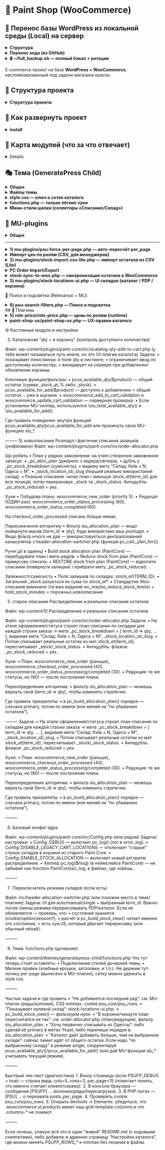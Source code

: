 # 🛒 Paint Shop (WooCommerce)

## 🚀 Перенос базы WordPress из локальной среды (Local) на сервер
<details>
<summary><strong>Структура </strong></summary>
- `wp-content/deploy_db.sh` — скрипт для сервера.  
  Должен лежать в домашней папке пользователя **vmalakhatka** на сервере: 

  ~/deploy_db.sh 

```text
(и быть исполняемым: `chmod +x ~/deploy_db.sh`).

- `wp-content/export_and_push.sh` — скрипт для локального запуска на Mac.  
Он:
1. Экспортирует базу из Local через сокет.
2. Сжимает дамп.
3. Копирует на сервер.
4. Вызывает `deploy_db.sh` для импорта.

Оба скрипта хранятся в репозитории в `wp-content/`, чтобы всегда были под рукой.

---

## 🔧 Подготовка

1. Убедись, что SSH-ключ добавлен для пользователя `vmalakhatka` на сервере.  
 Проверка:
 ```bash
 ssh -p 2022 vmalakhatka@51.83.33.95(и быть исполняемым: `chmod +x ~/deploy_db.sh`).

- `wp-content/export_and_push.sh` — скрипт для локального запуска на Mac.  
Он:
1. Экспортирует базу из Local через сокет.
2. Сжимает дамп.
3. Копирует на сервер.
4. Вызывает `deploy_db.sh` для импорта.

Оба скрипта хранятся в репозитории в `wp-content/`, чтобы всегда были под рукой.

---
``` 

## 🔧 Подготовка

1. Убедись, что SSH-ключ добавлен для пользователя `vmalakhatka` на сервере.  
 Проверка:
 
```bash
 ssh -p 2022 vmalakhatka@51.83.33.95
```

(логин без пароля).
	2.	На сервере в ~/deploy_db.sh должны быть права на запуск:

```bash
chmod +x ~/deploy_db.sh
```

▶️ Экспорт и перенос

На локальном Mac, в папке wp-content проекта, запусти:

```bash
./export_and_push.sh
```

```text
Скрипт выведет прогресс:
	•	Экспорт из локальной БД → /tmp/site-YYYYMMDD-HHMM.sql.gz
	•	Копирование дампа на сервер
	•	Бэкап текущей БД на сервере → ~/backup-db-YYYYMMDD-HHMM.sql.gz
	•	Импорт дампа в БД сервера
	•	Обновление URL с http://paint.local → https://kreul.com.ua
	•	Сброс правил пермалинков и кэша

⸻

📦 Бэкапы
	•	Бэкапы базы создаются автоматически в ~ на сервере:
	backup-db-YYYYMMDD-HHMM.sql.gz

	•	При сбое всегда можно восстановить:
```

```bash
gunzip -c ~/backup-db-YYYYMMDD-HHMM.sql.gz | mysql -u aphp -p kreul
```

```text
✅ Результат

После запуска у тебя:
	•	Полная копия локальной базы на продакшене.
	•	Все виджеты, настройки и контент перенесены.
	•	Домен приведён к https://kreul.com.ua.
	•	Кэш и пермалинки обновлены.
```
</details>

<details>
<summary><strong> Перенос кода (из GitHub)</strong></summary>

```text
Скрипт
	•	deploy_safe.sh — лежит на сервере в ~/deploy_safe.sh.
	•	Исходник хранится в репозитории: wp-content/deploy_safe.sh.
	•	если отредактировал deploy_safe.sh и он уже попал на сервер в wp-content/
	•	то его надо переместить в HOME и открыть права 
```

```bash
cp -f /var/www/virtuals/kreul.com.ua/wp-content/deploy_safe.sh ~/
chmod 755 ~/deploy_safe.sh
```

Алгоритм
	1.	Код репозитория на сервере хранится в:

```bash
~/deploy/paint-shop
```
	2.	Запуск деплоя:
```bash
~/deploy_safe.sh
```

```text
Скрипт:
	•	делает git pull,
	•	показывает новые коммиты,
	•	бэкапит плагины и темы (tar.gz в ~/),
	•	синхронизирует только нужные каталоги:
	•	wp-content/mu-plugins/
	•	wp-content/themes/generatepress-child/
	•	wp-content/plugins/paint-core/
	•	wp-content/plugins/paint-shop-ux/
	•	wp-content/plugins/role-price/
	•	чистит кэш WordPress.

Полезные опции
	•	Dry run (показать, что будет скопировано, без изменений):
```
```bash
DRY_RUN=1 ~/deploy_safe.sh
```
	•	Лог: весь вывод пишется в ~/deploy.log.
```bash
tail -n 200 ~/deploy.log
```

```text
	•	Автоматическая ротация лога (хранится ≤1MB).

⸻

3. Алиасы (для удобства)

Можно добавить в ~/.bashrc или ~/.zshrc на сервере:
```
```bash
alias dcode="~/deploy_safe.sh"
alias ddb="~/deploy_db.sh site.sql.gz"
```
```md
## Операционные скрипты (server side)

Скрипты `deploy_db.sh` и `export_and_push.sh` хранятся в репозитории в `wp-content/`, но исполняются с сервера из домашней папки пользователя.

Во время деплоя `deploy_safe.sh` автоматически:
- копирует их из репозитория в `$HOME`,
- делает исполняемыми (`chmod 755`),
- добавляет алиасы (если их ещё нет):
  - `dcode` → `~/deploy_safe.sh`
  - `ddb`   → `~/deploy_db.sh site.sql.gz`

> ⚠️ Сам `deploy_safe.sh` не перезаписывается автоматически, чтобы не менять скрипт в момент его выполнения. Если нужно обновить его версию с репозитория — сделайте это вручную или держите шаблон `deploy_safe.sample.sh`.
```

```text
⚡ После этих шагов:
	•	База = как на локалке (виджеты, плагины, настройки).
	•	Код = свежий из GitHub.
	•	Домен и кэш чинятся автоматически.

```
</details>

<details>
<summary><strong> 🔒 ~/full_backup.sh — полный бэкап + ротация </strong></summary>

pull_latest_backup.sh

лежит в wp-content 
 запустить с этой директории

 ```bash
./pull_latest_backup.sh
 ```
 	3.	При необходимости переопределить параметры на лету:

```bash
PORT=2022 USER=vmalakhatka HOST=51.83.33.95 DEST_DIR=~/Downloads ~/pull_latest_backup.sh
```

или, если бэкапы лежат не в ~/backups:

```bash
REMOTE_DIR=/var/backups PATTERN="kreul-full-*.tar.gz" ~/pull_latest_backup.sh
```

```text
	•	Делает дамп БД
	•	Архивирует весь каталог WP
	•	Склеивает в один архив full-backup-YYYYmmdd-HHMMSS.tar.gz
	•	Хранит только последние 5 архивов (меняется константой RETAIN)

Сохрани на сервере в ~ и сделай исполняемым:
```
```bash
chmod +x ~/full_backup.sh
```
⏰ Поставить на расписание (раз в неделю)

Открой cron:

```bash
crontab -e
```

Добавь (вс, 04:00):
```bash
0 4 * * 0 ~/full_backup.sh >> ~/backup_cron.log 2>&1
```
⬇️ Скопировать бэкап на локальный Mac

с помощью pull_latest_backup.sh 

или вручную 

Вариант A: забрать самый свежий архив одной командой

```bash
scp -P 2022 \
"vmalakhatka@51.83.33.95:$(ssh -p 2022 vmalakhatka@51.83.33.95 'ls -1t ~/backups/full-backup-*.tar.gz | head -1')" \
~/Downloads/
```

или с докачкой через rsync

```bash
LATEST=$(ssh -p 2022 vmalakhatka@51.83.33.95 \
  'ls -1t ~/backups/full-backup-*.tar.gz | head -1')

rsync -avzP -e "ssh -p 2022" \
  "vmalakhatka@51.83.33.95:$LATEST" \
  ~/Downloads/
```

После этого архив будет в ~/Downloads/.

Вариант B: забрать все бэкапы

```bash
scp -P 2022 "vmalakhatka@51.83.33.95:~/backups/full-backup-*.tar.gz" ~/Backups/
```
(Создай каталог заранее: mkdir -p ~/Backups.)

Вариант C: через rsync (удобно для больших файлов/докачки)

```bash
rsync -avP -e "ssh -p 2022" \
  vmalakhatka@51.83.33.95:backups/full-backup-*.tar.gz \
  ~/Backups/
```
🔹 Проверить список доступных бэкапов
```bash
ls -lh ~/backups/full-backup-*.tar.gz
```
🔹 Распаковать локально (например, чтобы проверить)
```bash
cd ~/Downloads
tar -xvzf full-backup-20250904-094059.tar.gz
```
```text
Там будут:
	•	db-YYYYmmdd-HHMMSS.sql.gz — дамп базы,
	•	files-YYYYmmdd-HHMMSS.tar.gz — все файлы WordPress.
```

</details>


E-commerce проект на базе **WordPress + WooCommerce**, кастомизированный под задачи магазина красок.

## 📂 Структура проекта
<details>
<summary><strong>Структура проекта</strong></summary>

```text

📂 Теперь схема:
	•	wp-config.php (общий загрузчик, в репо)
	•	wp-config.common.php (в репо, всё общее)
	•	wp-config.local.php (в .gitignore, локальные креды и WP_DEBUG)
	•	wp-config.production.php (в .gitignore, продакшен креды и оптимизации)

⸻

wp-content/
├─ mu-plugins/
│  ├─ 00-composer-autoload.php       # общий vendor (autoload для phpoffice/phpspreadsheet)
│  ├─ psu-force-per-page.php
│  ├─ stock-import-csv-lite.php
│  ├─ stock-locations-ui.php
│  └─ stock-sync-to-woo.php
│
├─ plugins/
│  ├─ paint-core/
│  │  ├─ assets/css/catalog-qty.css
│  │  ├─ inc/… (qty, allocator, role-price-importer, sku/gtin, stock-…)
│  │  └─ paint-core.php
│  │
│  ├─ paint-shop-ux/
│  │  └─ paint-shop-ux.php
│  │
│  ├─ role-price/
│  │  └─ role-price.php
│  │
│  ├─ pc-order-import-export/       # 🚀 новый плагин Import/Export
│  │  ├─ pc-order-import-export.php # bootstrap
│  │  ├─ inc/
│  │  │  ├─ Plugin.php              # init, ajax хуки
│  │  │  ├─ Helpers.php             # GTIN, qty, нормализация, labels
│  │  │  ├─ Exporter.php            # експорт CSV/XLSX (Cart/Order)
│  │  │  ├─ ImporterCart.php        # імпорт у кошик
│  │  │  ├─ ImporterDraft.php       # імпорт у чернетку замовлення
│  │  │  └─ Ui.php                  # кнопки, панелі, inline JS
│  │  └─ assets/
│  │     └─ pcoe.js                 # JS (можна inline)
│  │
│  └─ … інші плаґіни …
│
├─ themes/generatepress-child/
│  └─ style.css
│
└─ uploads/
```
</details>



## 🚀 Как развернуть проект
<details>
    <summary><strong> install </strong></summary>
1. Установить WordPress и WooCommerce (через WP-CLI):
   ```bash
   wp core download --locale=ru_RU
   wp core config --dbname=paint --dbuser=root --dbpass=root --dbhost=localhost
   wp core install --url=http://localhost --title="Paint Shop" --admin_user=admin --admin_password=admin --admin_email=admin@example.com
   wp plugin install woocommerce --activate
	2.	Подтянуть кастомные файлы:
   git clone git@github.com:VMalakhatka/paint-shop.git .
   	3.	Активировать тему:
    wp theme activate my-theme
    	4.	Активировать кастомные плагины:

        wp plugin activate my-custom-plugin

</details>

## 🎯 Карта модулей (что за что отвечает)
<details>
### 🧩 MU Plugins
| Файл / Модуль | Назначение | Ключевые настройки / хуки | Где искать в админке |
|---------------|------------|---------------------------|----------------------|
| **mu-plugins/psu-force-per-page.php** | Выдаёт на витринах товаров `per_page = колонки × ряды`. Колонки меряются на клиенте, пишутся в cookie. | Константы: `PSUFP_ROWS`, `PSUFP_FALLBACK_COLS`, `PSUFP_COOKIE_COLS`, `PSUFP_COOKIE_ROWS`, `PSUFP_DEBUG`, `PSUFP_ROWS_MOBILE`, `PSUFP_ROWS_MOBILE_BP` | — (кодовый MU-модуль, без UI) |
| **mu-plugins/stock-import-csv-lite.php** | Лёгкий импорт CSV (остатки по складам). | Чтение CSV, временные таблицы. | Woo → Инструменты импорта |
| **mu-plugins/stock-locations-ui.php** | UI-патчи для отображения остатков по складам (в каталоге и PDP). | Хуки WooCommerce + шаблоны. | В карточках товара |

---

### 🛠 Paint Core (кастомный плагин)
| Файл / Модуль | Назначение | Ключевые настройки / хуки | Где искать в админке |
|---------------|------------|---------------------------|----------------------|
| **paint-core/assets/css/catalog-qty.css** | Стили qty/кнопок «в корзину» в каталоге. | CSS классы: `.loop-qty`, `.loop-buy-row`. | Внешний вид → Редактор файлов темы |
| **paint-core/inc/catalog-qty-add-to-cart.php** | qty + кнопка «в корзину» в один ряд, лимиты и disabled-состояния. | Хуки: `woocommerce_after_shop_loop_item`. | Каталог Woo |
| **paint-core/inc/header-allocation-switcher.php** | Блок «Списание: [режим] [склад]». Сохраняет выбор в сессию + cookie. Режимы: `auto`, `manual`, `single`. | Ajax `pc_set_alloc_pref`; cookie `pc_alloc_pref`. | UI в шапке |
| **paint-core/inc/order-allocator.php** | Расчёт плана списания по складам (`slu_allocation_plan`). | Фильтр `slu_allocation_plan`. | — |
| **paint-core/inc/order-attach-csv.php** | Вспомогательные CSV-инструменты для заказов. | Парсер CSV. | Woo → Заказы |
| **paint-core/inc/role-price-importer.php** | Импорт цен по ролям (страница в админке). | Мета-ключи: `_wpc_price_role_*`. | Woo → Инструменты импорта |
| **paint-core/inc/sku-gtin-admin-columns.php** | Добавляет SKU/GTIN в таблице товаров в админке. | Фильтр `manage_edit-product_columns`. | Woo → Товары |
| **paint-core/inc/sku-gtin-front-emails.php** | Вывод SKU/GTIN на фронте и в email-уведомлениях. | Хуки Woo писем. | Woo → Email-шаблоны |
| **paint-core/inc/stock-import-table.php** | Таблица импорта остатков. | Создание временных таблиц. | Woo → Инструменты импорта |
| **paint-core/inc/stock-locations-display.php** | Виджеты/шаблоны отображения остатков по складам. | Вставка блоков остатков. | PDP / каталог |
| **paint-core/inc/config.php** | Базовые константы и переключатели. | — | — |
| **paint-core/inc/paint-core.php** | Загрузчик инклудов. | `require_once`. | — |
| **paint-core/paint-core.php** | Главный файл плагина Paint Core. | Регистрация плагина. | Woo → Плагины |

---

### 🎨 UX & Доп. плагины
| Файл / Модуль | Назначение | Ключевые настройки / хуки | Где искать в админке |
|---------------|------------|---------------------------|----------------------|
| **paint-shop-ux/paint-shop-ux.php** | Мелкие UX-правки магазина. | — | — |
| **role-price/role-price.php** | Цены по ролям: выбор мета-ключа `_wpc_price_role_*`. | Woo фильтр `woocommerce_product_get_price`. | Woo → Цены по ролям |
| **stock-sync-to-woo/stock-sync-to-woo.php** | Синхронизация остатков в Woo (интеграция с внешними системами). | Крон-хуки / API. | Woo → Инструменты синхронизации |

---

### 🎭 Тема (GeneratePress Child)
| Файл / Модуль | Назначение | Ключевые настройки / хуки | Где искать в админке |
|---------------|------------|---------------------------|----------------------|
| **themes/generatepress-child/style.css** | Сетка каталога (CSS Grid), визуал карточек/кнопок/qty; стили селекторов «Списание/Склад» в шапке. | `grid-template-columns: repeat(auto-fit, minmax(...))` — меняет кол-во колонок. | Внешний вид → Редактор файлов темы |
| **themes/generatepress-child/functions.php** | Подключение стилей, хлебные крошки. ⚠️ Логика `per_page` вынесена в MU. | — | — |
| **themes/generatepress-child/inc/header-allocation-switcher.php** | Дублирующий код селектора склада (UI в теме). | Cookie `pc_alloc_pref`. | Шапка темы |

---

### 🗄 SQL / Импорт
| Файл / Модуль | Назначение | Ключевые настройки / хуки | Где искать в админке |
|---------------|------------|---------------------------|----------------------|
| **(SQL) «Импорт цен по ролям»** | Массовая запись `_wpc_price_role_*` по SKU. | Метаключи: `_wpc_price_role_partner`, `_wpc_price_role_opt`, `_wpc_price_role_opt_osn`, `_wpc_price_role_schule`. | Woo → Инструменты импорта + запуск SQL |
</details>

## 🎭 Тема (GeneratePress Child)

<details>
<summary><strong>Общее</strong></summary>

**Идея.** Тема остаётся максимально «тонкой»: сетка/стили/косметика. Бизнес-логика — в плагинах.

**Важно:**
- Количество **колонок** определяет **только CSS Grid**.
- Число товаров на страницу (`per_page`) настраивает MU-плагин, а не тема.

</details>

<details>
<summary><strong>Файлы темы</strong></summary>

| Путь | Назначение |
|---|---|
| `wp-content/themes/generatepress-child/style.css` | CSS-сетка каталога (Grid), стили qty/кнопок, мини-стили шапки («Списание/Склад»). |
| `wp-content/themes/generatepress-child/functions.php` | Подключение стилей темы, лёгкие правки (напр., разделитель хлебных крошек). |
| `wp-content/themes/generatepress-child/header.php` | Шаблон шапки GeneratePress (обычно без бизнес-логики; UI складов монтируем из плагина). |

</details>

<details>
<summary><strong>style.css — ключ к сетке каталога</strong></summary>

Минимальный набор правил (без дублей):

```css
/* Woo Grid base */
.woocommerce ul.products::before,
.woocommerce ul.products::after { content: none !important; }

.woocommerce ul.products{
  list-style:none; margin:0; padding:0;
  display:grid !important;
  gap:20px;
  grid-auto-flow:row;
  grid-template-columns:repeat(auto-fit, minmax(130px, 1fr));
}

/* Tablet */
@media (max-width:1024px){
  .woocommerce ul.products{
    grid-template-columns:repeat(auto-fit, minmax(160px, 1fr));
  }
}

/* Mobile */
@media (max-width:768px){
  .woocommerce ul.products{
    grid-template-columns:repeat(auto-fit, minmax(100px, 1fr));
  }
}

/* Reset widths that fight the grid */
.woocommerce ul.products li.product{
  float:none !important; width:auto !important; margin:0 !important; clear:none !important;
}
.woocommerce ul.products[class*="columns-"] li.product{
  width:auto !important; clear:none !important; margin-right:0 !important;
}

/* Even if Woo forces columns-1 — keep grid */
.woocommerce ul.products.columns-1{ display:grid !important; }

Ручки: меняй «минимум» в minmax(…px, 1fr) — так управляется число колонок на брейкпоинте.
```

</details>

<details>
<summary><strong>functions.php — только лёгкие хуки</strong></summary>
<?php
// Подключение стилей дочерней темы
add_action('wp_enqueue_scripts', function () {
    wp_enqueue_style('generatepress-child-style', get_stylesheet_uri());
});

// Хлебные крошки: разделитель
add_filter('woocommerce_breadcrumb_defaults', function ($defaults) {
    $defaults['delimiter'] = ' <span class="breadcrumb-delimiter">→</span> ';
    return $defaults;
});

</details>
<details>
<summary><strong>Мини-стили шапки (селекторы «Списание/Склад»)</strong></summary>
/* Рядом с логотипом */
.site-branding{ display:flex; align-items:center; gap:12px; }

/* Контрол списания/склада */
.pc-alloc{ display:flex; align-items:center; gap:8px; font:14px/1.2 system-ui; }
.pc-alloc small{ color:#666; }
.pc-alloc select{ max-height:34px; padding:4px 8px; line-height:1.2; min-width:0; }

/* Телефоны */
@media (max-width:480px){
  .site-branding{ gap:8px; }
  .pc-alloc{ gap:6px; }
  .pc-alloc small{ font-size:12px; }
  .pc-alloc select{ font-size:12px; height:32px; padding:0 22px 0 8px; }
}

/* Очень узкие — в столбик */
@media (max-width:360px){
  .pc-alloc{ flex-direction:column; align-items:stretch; gap:6px; }
  .pc-alloc > *{ width:100%; }
  .pc-alloc small{ display:none; }
}

</details>

## 🧩 MU-plugins

<details>
<summary><strong>Общее</strong></summary>

MU-плагины грузятся всегда (без активации в админке) из `wp-content/mu-plugins/`.  
Здесь лежат «низкоуровневые» вещи, которые должны применяться раньше темы/обычных плагинов.

</details>

---

<details>
<summary><strong>1) mu-plugins/psu-force-per-page.php — авто-пересчёт per_page</strong></summary>

**Идея.** Количество товаров на странице = **колонки × ряды**.  
Колонки меряются на клиенте (по CSS Grid), записываются в cookie → сервер ставит `posts_per_page`.

### Константы (ручки)
| Константа | Что делает | Дефолт |
|---|---|---|
| `PSUFP_COOKIE_COLS` | имя cookie с количеством колонок | `psu_cols` |
| `PSUFP_COOKIE_ROWS` | имя cookie с количеством рядов | `psu_rows` |
| `PSUFP_ROWS_DESKTOP` | ряды для >480px | `3` |
| `PSUFP_ROWS_MOBILE` | ряды для 321–480px | `3` |
| `PSUFP_ROWS_XSMALL` | ряды для ≤320px | `2` |
| `PSUFP_FALLBACK_COLS` | кол-во колонок пока cookie нет | `5` |
| `PSUFP_DEBUG` | отладка (зелёная плашка + console.log) | `false` |

### Cookie
- `psu_cols` — количество колонок, измеренное JS.
- `psu_rows` — количество рядов, вычисленное по брейкпоинтам.

### Где перехватываем `per_page`
- `loop_shop_per_page` (WooCommerce)
- `pre_get_posts` (только main query, архивы товаров)
- `woocommerce_product_query` (только в контексте архивов товаров)

### Важные особенности
- **Явный оверрайд через URL:** добавить `?per_page=N` (1…200).  
  Модуль уважит и вернёт это значение вместо расчёта.

- **Хук для тонкой настройки рядов:** можно переопределить выбор рядов для серверной стороны:
  ```php
  /**
   * @param int $rows   рассчитанные ряды по текущей ширине
   * @param int $width  ширина (если передаётся)
   * @return int
   */
  add_filter('psufp_rows_for_width', function($rows, $width){
      // пример: принудительно 2 ряда на любых мобилках
      if ($width <= 480) return 2;
      return $rows;
  }, 10, 2);

```  
Примечание: сейчас вычисление рядов делается в JS; этот фильтр — задел для PHP-сценариев и расширений.

	•	Кто решает количество колонок? Только CSS в теме:
grid-template-columns: repeat(auto-fit, minmax(..., 1fr));
JS лишь «считывает» результат и кладёт число в cookie.

Диагностика
	1.	Включи define('PSUFP_DEBUG', true); — внизу появится блок вида:
cols=5, rows=3, per_page=15, w=1280.
	2.	Проверь cookie psu_cols, psu_rows.
	3.	Убедись, что в DevTools у .woocommerce ul.products реально стоит наш grid-template-columns.
	4.	Если «не добивает» последний ряд — обычно либо колонок посчиталось меньше, чем ожидалось (CSS), либо рядов выбрано больше (константы).

```
</details>

<details>
<summary><strong>Импорт цен по ролям (CSV, для менеджеров)</strong></summary>

**Что это:** простая админ-страница, куда менеджер загружает CSV → плагин обновляет мета-цены `_wpc_price_role_*` у товаров по SKU.

**Где в админке:** <code>Инструменты → Импорт цен (CSV)</code>.

**Поддерживаемый формат CSV (точно эти заголовки):**

```csv
sku;partner;opt;opt_osn;schule
CR-001;10.50;11.00;9.90;10.00
CR-002;12;12;11.5;11.5
```
```txt
- Разделитель определяется автоматически: `;` / `,` / `TAB`.
- Кодировка: UTF-8 / CP1251 — определяется автоматически.
- Пустые клетки не обновляют цену по роли.
- Десятичный разделитель `.` или `,` — допустим.

**Какие роли поддерживаются «из коробки»:**
- `partner` → `_wpc_price_role_partner`
- `opt` → `_wpc_price_role_opt`
- `opt_osn` → `_wpc_price_role_opt_osn`
- `schule` → `_wpc_price_role_schule`  
(можно расширить: добавить колонку — добавить в `$roleColumns` внутри плагина)

**Как работает обновление:**
1) По `sku` находим товар (`_sku`).  
2) Для каждой непустой роли обновляем мета-ключ `_wpc_price_role_<role>`.  
3) Корзина/витрина увидит новые цены (плагин `role-price` уже их отдаёт).

**Безопасность / откат:**
- Опция «Сделать бэкап» — создаёт таблицу `wp_postmeta_backup_role_price_YYYYMMDDHHMMSS` с текущими `_wpc_price_role_*`.

**Шаги для менеджера:**
1. Сформировать CSV (см. шаблон выше).
2. Зайти в **Инструменты → Импорт цен (CSV)**.
3. Выбрать файл → (опц.) включить **Сделать бэкап** → нажать **Импортировать**.
4. Проверить отчёт (сколько SKU найдено/обновлено, сколько пропущено).

**Замечания:**
- На время разработки API — этого достаточно для 1–2 обновлений в неделю.
- Когда API будет готов, страницу можно скрыть, а логику — перевести на CRON/веб-хуки.
```
</details>

<details>
<summary><strong>2) mu-plugins/stock-import-csv-lite.php — импорт остатков из CSV (Lite)</strong></summary>

**Назначение.** Загружает CSV с остатками по складам в таблицу `wp_stock_import`. Поддерживает **длинный** и **широкий** формат, авто-определяет кодировку и разделитель. Есть кнопка **SMOKE-TEST**.

**Где в админке:** ⚙️ Инструменты → **Импорт остатков (Lite)**  
**Права:** `manage_options` (только админы)  
**Таблица назначения:** `${$wpdb->prefix}stock_import`

---

### Форматы CSV
**1) Длинный** — один склад в строке:
```csv
sku;location_slug;qty
CR-TEST-001;kiev1;10
CR-TEST-001;odesa;3.5
CR-TEST-002;kiev1;0
```
**2) Широкий — склады колонками:
```csv
sku,kiev1,odesa
A-AZ-001,"68583,91",0
AB-111-10X15,0,0
AB-111-20X20,3,1.5
```
Пустые/нулевые ячейки в «широком» формате пропускаются (строки не создаются).

⸻
Куда складывает:
	•	Таблица назначения:

```sql
CREATE TABLE wp_stock_import (
  sku           VARCHAR(191) NOT NULL,
  location_slug VARCHAR(191) NOT NULL,
  qty           DECIMAL(18,3) NOT NULL,
  PRIMARY KEY (sku, location_slug)
);
```  

```
Алгоритм и поведение
	•	Кодировка: авто (UTF-8 / CP1251 / ISO-8859-1 / Windows-1252). Убирается BOM.
	•	Разделитель: авто (; / , / TAB). Десятичные: , и . поддерживаются.
	•	Заголовки нормализуются (алиасы):
киев / київ / kiev / к → kiev1, одесса / одеса / odessa / odesa / о → odesa. Незнакомые — sanitize_title().
	•	Запись идёт пакетами по 1000 значений (bulk insert).
	•	Ключ таблицы: (sku, location_slug). Вставка с ON DUPLICATE KEY UPDATE (upsert).
	•	Опция TRUNCATE — предварительно очищает таблицу.
	•	Кнопка SMOKE-TEST создаёт строку (CR-TEST-SMOKE, kiev1, 7).

Схема хранения остатков в базе

👉 После импорта данные распределяются по мета-ключам товара и связям:
	•	Наличие на складах:
_stock_at_{term_id} = количество (например, _stock_at_3942 = 12)
	•	Общий остаток:
_stock = 44
	•	Primary (основной склад):
_yoast_wpseo_primary_location = term_id
	•	Привязка к складам:
wp_term_relationships (taxonomy = location → wp_term_taxonomy → wp_terms)

Где что хранится (итог):

Что                      Где хранится
Общий остаток            wp_postmeta._stock
Остаток по складу        wp_postmeta._stock_at_{term_id}
Primary-склад            wp_postmeta._yoast_wpseo_primary_location (значение = term_id)
Список локаций у товара  wp_term_relationships (таксономия location → wp_term_taxonomy → wp_terms)
```
SQL-пример (выгрузить остатки по складам для товаров)
```sql
SELECT
  p.ID,
  p.post_title,
  sku.meta_value                                AS sku,
  t.term_id,
  t.name                                        AS location_name,
  t.slug                                        AS location_slug,
  CAST(pm_qty.meta_value AS SIGNED)             AS qty,
  CAST(pm_total.meta_value AS SIGNED)           AS total_stock,
  pm_primary.meta_value                         AS primary_location_term_id,
  CASE WHEN pm_primary.meta_value = t.term_id THEN 1 ELSE 0 END AS is_primary
FROM wp_posts p
JOIN wp_postmeta sku
  ON sku.post_id = p.ID
 AND sku.meta_key = '_sku'
 AND sku.meta_value <> ''
/* строки вида _stock_at_{term_id} */
JOIN wp_postmeta pm_qty
  ON pm_qty.post_id = p.ID
 AND pm_qty.meta_key REGEXP '^_stock_at_[0-9]+$'
/* вынимаем term_id из ключа */
JOIN wp_terms t
  ON t.term_id = CONVERT(SUBSTRING_INDEX(pm_qty.meta_key, '_stock_at_', -1), UNSIGNED)
JOIN wp_term_taxonomy tt
  ON tt.term_id = t.term_id
 AND tt.taxonomy = 'location'
/* общий остаток и primary location */
LEFT JOIN wp_postmeta pm_total
  ON pm_total.post_id = p.ID
 AND pm_total.meta_key = '_stock'
LEFT JOIN wp_postmeta pm_primary
  ON pm_primary.post_id = p.ID
 AND pm_primary.meta_key = '_yoast_wpseo_primary_location'
WHERE p.post_type = 'product'
  AND p.post_status IN ('publish','private')
-- AND sku.meta_value = 'CR-CE0900056730'   -- (опционально) отфильтровать по SKU
ORDER BY sku, location_name;
```

Структура таблицы (DDL)

Если таблицы нет — создай:
```
CREATE TABLE wp_stock_import (
  sku           VARCHAR(191) NOT NULL,
  location_slug VARCHAR(191) NOT NULL,
  qty           DECIMAL(18,3) NOT NULL,
  PRIMARY KEY (sku, location_slug)
) ENGINE=InnoDB DEFAULT CHARSET=utf8mb4;
```
```
Поля отчёта (что вернёт страница после импорта)
	•	ok (bool), format (long|wide), encoding, delimiter
	•	rows_read (сколько строк прочитали из CSV)
	•	rows_pushed (сколько записей подготовлено/вставлено)
	•	errors (пропущенные записи из-за валидации)
	•	time_sec (время), last_error (ошибка БД, если была)

⸻

Частые вопросы / диагностика
	•	«Не распознан формат» — проверь заголовки. Для длинного нужны sku,location_slug,qty.
	•	«SKU не найден…» — этот импорт не лезет в продукты; он только пишет в wp_stock_import. Дальше данные заберёт модуль синка.
	•	«Кириллица/кракозябры» — убедись, что CSV в UTF-8 или CP1251 (авто-конвертация включена).
	•	«Нули/пустые ячейки» — в широком формате они игнорируются (не создают строк).
	•	Где смотреть ошибку SQL? — поле last_error в отчёте и wp-content/debug.log (если включён WP_DEBUG_LOG).

⸻

Интеграция в пайплайн
	1.	Загрузили CSV сюда →
	2.	wp_stock_import заполнилась →
	3.	модуль синхронизации переносит данные из wp_stock_import в меты товара (или в вашу систему остатков).
```
</details>

<details>
<summary><strong>PC Order Import/Export</strong></summary>

```markdown
# PC Order Import/Export

Плагін для WooCommerce: експорт кошика/замовлень у CSV/XLSX + імпорт у кошик/чернетку.

## 📦 Востановлення
1. Скопіювати каталог `pc-order-import-export` у `wp-content/plugins/`.
2. Активувати плагін у WordPress → Плагіни.
3. Для XLSX потрібен пакет [`phpoffice/phpspreadsheet`](https://phpspreadsheet.readthedocs.io).

## 📤 Експорт
- Доступні формати: **CSV** і **XLSX**.
- Параметри:
  - вибір колонок (SKU, GTIN, Name, Qty, Price, Total, Note);
  - режим split: `agg` (зведено) або `per_loc` (по складах з колонкою Note).

## 📥 Імпорт

### У кошик
- Додаються лише товари, що є на складі.
- Перевіряються `min/max` і залишок.
- Якщо немає на складі — рядок пропускається.

### У чернетку замовлення
- Створюється замовлення зі статусом **Чернетка (імпорт)**.
- Додаються всі товари незалежно від залишків.
- Єдина перевірка: кількість > 0.
- Email-повідомлення не відправляються.

## 📑 Формат CSV/XLSX
Мінімум дві колонки:

sku;qty
gtin;qty


# PC Order Import/Export

Плагін для WooCommerce, що додає експорт та імпорт кошика/замовлень у CSV/XLSX.

## Можливості

- **Експорт**
  - Кошик або окреме замовлення
  - Формати: CSV (UTF-8, `;`) або XLSX (через PhpSpreadsheet)
  - Налаштовувані колонки (SKU, GTIN, Назва, К-сть, Ціна, Сума, Примітка)
  - Режими: «Загальна» або «По складах» (split per location)
  - Пам’ятає вибір користувача (localStorage)

- **Імпорт**
  - Імпорт у **кошик** (з урахуванням складів, залишків, мін/макс)
  - Імпорт у **чернетку замовлення** (новий статус `wc-pc-draft`)
    - Додає всі позиції незалежно від наявності на складі
    - Підходить для «шаблонів замовлень» чи попередніх заявок
    - Не надсилає емейли

- **Формат CSV**

```
sku;qty
gtin;qty
```
•	Минимум без заголовков

```csv
CR-CE0900056400;3
CR-CE0900056428;10
```

→ трактуется как sku;qty.

	•	С заголовками (рекомендуется)

```csv
Артикул;Кількість
CR-CE0900056400;3
CR-CE0900056428;10
```

Поддерживаемые названия колонок

Плагин нормализует заголовки (нижний регистр, убирает пробелы, варианты на укр/рус/англ).
Для каждой логической колонки есть несколько допустимых вариантов:

Поле				Примеры заголовков
SKU				sku, артикул, код, product_sku, товар
GTIN			gtin, штрихкод, ean, ean13, barcode, UPC
Кількість (qty)	qty, кількість, кол-во, к-сть, quantity, amount, q
Ціна (price)	price, ціна, стоимость, unit price, cena

Алгоритм
	1.	Если заголовков нет → считаем, что первые две колонки это sku;qty.
	2.	Если заголовки есть → ищем совпадения по таблице выше.
	3.	Остальное (например name, note) можно включать, но оно будет проигнорировано при импорте.

⸻

Пример «гибкого» файла

```csv
ean13,amount,unit price
4820035801234,5,124.00
4820035805678,2,248.00

Код;К-сть;Ціна
CR-CE0900056400;3;124.00
CR-CE0900056428;10;124.00
```

оба корректны 👍

- Розділювач `;` або `,`
- Дробові: крапка або кома
- Тисячні пробіли і не-знак ігноруються

## Інтеграція

- М’яка залежність від WooCommerce
- PhpSpreadsheet тягнеться через загальний `wp-content/vendor`  
(autoload у `mu-plugins/00-composer-autoload.php`)

## Статус

- Версія: 1.0.0
- Автор: PaintCore
- Ліцензія: GPL-2.0+


</details>


<details>
<summary><strong>stock-sync-to-woo.php — синхронизация остатков в WooCommerce</strong></summary>

```txt
Назначение.
Берёт данные из таблицы wp_stock_import (sku, location_slug, qty) и переносит их в WooCommerce:
	•	пишет остатки в мета-ключи _stock_at_{TERM_ID} (и при опции — _stock_at_{slug}),
	•	суммирует и обновляет _stock,
	•	обновляет статус in stock / out of stock,
	•	привязывает товар к термам таксономии location,
	•	может выставить Primary location.

⸻

Как работает
	1.	Берём партии строк из wp_stock_import (batch size — по умолчанию 500).
	2.	Для каждого SKU:
	•	ищем товар по SKU (product или variation),
	•	ищем склад по location_slug в таксономии location,
	•	пишем количество в _stock_at_{TERM_ID},
	•	при включённой опции — дублируем в _stock_at_{slug}.
	3.	Обновляем суммарный остаток _stock.
	4.	По опциям:
	•	upd_status — обновить _stock_status (instock / outofstock),
	•	set_manage — включить manage_stock=yes,
	•	attach_terms — привязать товар к таксономии location,
	•	set_primary — если нет primary, поставить первый из складов,
	•	delete_rows — удалять обработанные строки,
	•	loop_until_empty — повторять цикл до пустой таблицы.

⸻

Опции (админка → Инструменты → «Синхр. остатков → Woo»)
	•	Batch size — сколько строк обрабатывать за проход.
	•	Dry-Run — только показать, без записи.
	•	Фильтр по SKU (префикс) — обрабатывать только товары с заданным префиксом SKU.
	•	Обновлять статус наличия (_stock_status).
	•	Включать manage_stock.
	•	Удалять строки из wp_stock_import после записи.
	•	Крутиться до пустой таблицы (если включено удаление строк).
	•	Привязывать location к товарам.
	•	Ставить Primary location.
	•	Дублировать меты по slug — писать _stock_at_{slug} для совместимости.

⸻

Пример хранения после синка
	•	_stock_at_3942 = 12
	•	_stock_at_3943 = 32
	•	_stock = 44
	•	_yoast_wpseo_primary_location = 3942
	•	Привязка к taxonomy = location (через wp_term_relationships).

⸻

Отчёт

После выполнения отображает:
	•	сколько строк обработано,
	•	сколько товаров обновлено,
	•	какие SKU не найдены,
	•	какие location_slug не распознаны,
	•	какие мета-ключи использовались,
	•	сколько записей добавлено/обновлено в wp_postmeta.

⸻

Диагностика
	•	Dry-Run → можно посмотреть отчёт без записи в мету.
	•	Если SKU не найден — будет в not_found_skus.
	•	Если склад не найден — будет в not_found_locations.
	•	Состояние таблицы: SELECT COUNT(*) FROM wp_stock_import;.
```
</details>

<details>
<summary><strong>3) mu-plugins/stock-locations-ui.php — UI складов (каталог / PDP / корзина)</strong></summary>

```

Назначение. Единый блок остатков по складам и строка «Списание» в корзине/чекауте.
Показывает:
	•	Заказ со склада: приоритетный (выбранный/primary)
	•	Другие склады: список «Имя — qty» (только с qty > 0)
	•	Всего: суммарный остаток
	•	В корзине/чекауте строку «Списание: Київ — 2, Одеса — 1» по плану распределения.

Режимы работы: auto / manual / single (берутся из селектора в шапке: cookie/сессия).
Контекст показа: PDP, луп каталога, корзина/чекаут.

```
Где берутся данные
```

Что                                   Источник

Список локаций товара           таксономия location (wp_term_relationships → wp_terms)
Остаток по локации              wp_postmeta._stock_at_{term_id} (для вариаций — фолбэк к родителю)
Общий остаток                   wp_postmeta._stock (если нет — суммируем _stock_at_%)
Primary-локация                 wp_postmeta._yoast_wpseo_primary_location (значение = term_id)
Уже в корзине                   объём из WC()->cart по продукту/вариации

```
Ключевые функции
```php

pc_build_stock_view( WC_Product $product ): array
// Собирает и сортирует локации под режим (убирает нулевые), возвращает:
// ['mode','preferred','primary','ordered' => [term_id => ['name','qty']], 'sum']

slu_render_stock_panel( WC_Product $product, array $opts = [] ): string
// Рендер блока (каталог + PDP), учитывает режим и опции (см. таблицу ниже)

slu_get_allocation_plan( WC_Product $product, int $need, string $strategy='primary_first' ): array
// Строит план списания [ term_id => qty ] с приоритетом primary → остальные (qty по убыванию)

slu_render_allocation_line( WC_Product $product, int $need ): string
// Возвращает строку "Київ — 2, Одеса — 1" по плану списания

```
Опции рендера панели (slu_render_stock_panel)
```

Опция         Тип       Дефолт        Что делает
wrap_class    string      ''        Доп. класс контейнера
show_primary  bool      true        Оставлено для совместимости (показываем первую строку)
show_others   bool      true        Показ остальных локаций
show_total    bool      true        Показ строки «Всего: N»
show_incart   bool      false       (зарез. на будущее)
show_incart_plan bool   false       (зарез. на будущее)
hide_when_zero   bool   false       Если нечего показывать (после фильтрации нулей) — скрыть блок

Важно: перед рендером нулевые склады зеркально фильтруются (qty <= 0 → не показываем).
В режиме single блок вообще не рисуется, если выбранный склад пуст.

⸻

Встраивание в шаблоны (есть в плагине)
	•	PDP: woocommerce_single_product_summary (приоритет 25)
	•	Каталог: woocommerce_after_shop_loop_item_title (приоритет 11, класс slu-stock-mini, hide_when_zero=true)
	•	Корзина/чекаут (строка «Списание»):
```
```
add_filter('woocommerce_get_item_data', 'slu_cart_allocation_row', 30, 2);
```
```
Хуки/расширение
	•	Переопределение плана списания:
```
```
add_filter('slu_allocation_plan', function($plan, $product, $need, $strategy){
    // верни массив [ term_id => qty ], чтобы полностью заменить логику
    return null; // вернуть массив, чтобы применился он; null — оставить дефолт
}, 10, 4);
```
```
	•	Отключение «старых» строк складов в корзине (если их добавляет другой модуль):
// add_filter('pc_disable_legacy_cart_locations', '__return_true');

Шорткод

Показать план списания в любом месте:

[pc_stock_allocation product_id="43189" qty="3"]

Классы и стили (вшитые; можно вынести в тему)
	•	slu-stock-box — базовый контейнер (PDP)
	•	slu-stock-mini — компактный вид (каталог)
	•	.is-preferred — подсветка приоритетного склада
	•	.slu-nb .slu-stock-total — «Всего: N» фиксируем в одну строку

⸻

Диагностика
	1.	На PDP/каталоге нет блока — проверьте, что остатков > 0 (нули скрываются), и что товар привязан к таксономии location.
	2.	Корзина не показывает «Списание» — убедитесь, что находит план (slu_get_allocation_plan) и хук woocommerce_get_item_data активен.
	3.	Нужен другой порядок приоритета — используйте фильтр slu_allocation_plan (например, «всегда сначала Одесса»).
	4.	В режиме single пустой склад → блок скрывается по дизайну.
```

</details>

🔎 Поиск и подсветка (Relevanssi + MU)
<details>
<summary><strong>6) psu-search-filters.php — Поиск и подсветка </strong></summary>

```text
Что даёт:
	•	Релевантный поиск (через плагин Relevanssi).
	•	Подсветка найденных слов в заголовках карточек на странице поиска.
	•	(Опц.) Базовые фильтры ?location= и ?in_stock=1 для витрин Woo.

```
1) MU-плагин: wp-content/mu-plugins/psu-search-filters.php
2) Тема (child): wp-content/themes/generatepress-child/functions.php

```php

// Сниппет Relevanssi под заголовком карточки в выдаче поиска
add_action('woocommerce_after_shop_loop_item_title', function(){
    if (!is_search()) return;
    if (!function_exists('relevanssi_the_excerpt')) return;
    echo '<div class="relevanssi-snippet" style="margin:.35rem 0 .5rem; font-size:.9em; color:#555;">';
    relevanssi_the_excerpt();
    echo '</div>';
}, 8);

```

3) Тема (child): style.css — подсветка найденных слов

```css
/* === Search / Relevanssi highlights === */
.relevanssi-query-term{
  font-weight: 700;        /* жирный */
  background: #fff3a6;     /* мягкая жёлтая подложка */
}
/* === End Search === */

```

4) Рекомендации по настройке Relevanssi

```text
	1.	Indexing → Post types: включить product.
	2.	Indexing → Custom fields: добавить _sku (если хотите искать по артикулу).
	3.	Searching → Default operator: обычно AND (точнее по фразам).
	4.	Excerpts and highlights:
	•	включить Custom excerpts и Highlighting search terms;
	•	можно оставить тип <strong> или стиль/класс не трогать (мы подсвечиваем своим классом).
	5.	Build the index (первый раз — вручную, потом индекс обновляется автоматически).
```

</details>
## 🔌 Плагины
<details>
<summary><strong>5) role-price/role-price.php — цены по ролям (runtime)</strong></summary>

**Идея.** Для каждого товара можно задать **свою цену под роль пользователя**.  
Плагин в рантайме подменяет цену, если для текущей роли найдена мета.

### Как формируется мета-ключ

wpc_price_role
```
Примеры:
- `_wpc_price_role_partner`
- `_wpc_price_role_opt`
- `_wpc_price_role_opt_osn`
- `_wpc_price_role_schule`

> Суффикс берётся из **первой роли** пользователя: `$user->roles[0]`.

### Где хранится
- Таблица: `wp_postmeta`  
- Ключ: `_wpc_price_role_<role>`  
- Значение: цена как строка/decimal (потом приводится к `wc_get_price_decimals()`)

Быстрая проверка в БД:
```sql
SELECT post_id, meta_key, meta_value
FROM wp_postmeta
WHERE meta_key LIKE '_wpc_price_role_%'
LIMIT 20;
```
Как рассчитывается цена (хуки и приоритеты)

```
Этап                        Хук/механизм                                   Что делает

Подмена цены товара     woocommerce_product_get_price (prio 5)           Если найдена цена под роль — вернуть её; 
                                                                            иначе не трогать ($price как был)
                                                                            
Подмена цены вариации   woocommerce_product_variation_get_price (prio 5)  То же, для вариаций

Разные цены в кэше вариаций   woocommerce_get_variation_prices_hash      Добавляет роль в хеш: один и тот же 
                                                                        товар может иметь разные цены для разных ролей

Пересчёт в корзине        woocommerce_before_calculate_totals            Обновляет цену, если товар добавили «до» 
                                                                          смены роли/правил

Приоритет 5 выбран специально: если своей цены нет, мы не мешаем сторонним скидкам/плагинам 
(которые обычно висят на ~10 и ниже).

```
CSV / импорт

Обычно роли-цены завозятся пакетом вместе со SKU (см. раздел «SQL — внесение цен»).
Минимальный CSV:
```
sku;partner;opt;opt_osn;schule
CR-001;10.50;11.00;9.90;10.00
```
```
	•	После импорта ты получишь меты:
_wpc_price_role_partner, _wpc_price_role_opt, _wpc_price_role_opt_osn, _wpc_price_role_schule на постах-товарах.
	•	Сам role-price только читает эти меты и подставляет цену в рантайме. Импорт делает отдельный модуль/SQL.

Алгоритм плагина (в 3 шагах)
	1.	Получить текущего пользователя и его первую роль.
	2.	Сформировать мета-ключ _wpc_price_role_<role> и прочитать мету для текущего товара/вариации.
	3.	Если мета не пустая — вернуть эту цену; иначе оставить то, что вернуло ядро/другие плагины.

Частые вопросы и диагностика
	•	«Цена не меняется» — проверь, что у пользователя реально есть роль (а не guest) и что у товара есть соответствующая мета.
	•	«Скидки не применяются» — это норма, если есть кастомная роль-цена: она главнее. Если роли-цены нет — скидки сторонних плагинов остаются.
	•	«Вариации показывают одну цену для всех» — нужен хук woocommerce_get_variation_prices_hash (он добавлен).
	•	«После смены роли в корзине старая цена» — пересчёт делает хук woocommerce_before_calculate_totals (он добавлен).

Куда смотреть в коде

wp-content/plugins/role-price/role-price.php
Ключевые точки:
	•	vp_role_price_override() — подмена цены товара/вариации;
	•	фильтр хеша вариаций;
	•	пересчёт цены в корзине.
```
</details>

<details>
<summary><strong>paint-shop-ux/paint-shop-ux.php — UX-правки каталога</strong></summary>

**Назначение.** Делает карточки ровнее и компактнее:
- короткие названия в каталоге (берёт часть после `|`, иначе последние N символов),
- единая высота блока изображения (desktop/tablet/mobile),
- фиксированная высота заголовка (ровно 2 строки), «подвал» карточки прижат вниз,
- чуть меньший H1 в листингах на мобилках.

### Константы (ручки плагина)
| Константа | Что делает | Дефолт |
|---|---|---|
| `PSU_COLS_DESKTOP`  | управлять колонками PHP-ом (не используется; сетка у темы) | `0` (=выкл) |
| `PSU_IMG_H_DESKTOP` | высота изображения в каталоге, px | `210` |
| `PSU_IMG_H_TABLET`  | высота на планшете, px | `190` |
| `PSU_IMG_H_MOBILE`  | высота на мобилке, px | `180` |
| `PSU_TITLE_RESERVE` | длина компактного названия (если нет «\|») | `25` |

> Сетка каталога остаётся за **child-theme** (CSS Grid); этот плагин не трогает количество колонок.

### Как работает
- **Компактный title:** хук `woocommerce_shop_loop_item_title` заменён на свой вывод.  
  Логика: если в названии есть `|`, берём правую часть. Иначе показываем **последние N символов** (по умолчанию 25, юникод-безопасно).
- **Картинка:** инлайн-CSS фиксирует высоту, делает `object-fit: contain`, белый фон, паддинги.
- **Ровные карточки:** `.product { display:flex; flex-direction:column }` и марджины у кнопок/цены → «подвал» всегда внизу.
- **Заголовки списков:** `H1` в выдаче категорий на мобилках уменьшен.

### Хуки
- `init` → отключаем стандартный `woocommerce_template_loop_product_title` и включаем `psu_loop_title`.
- `wp_enqueue_scripts` → инлайн-CSS с высотами картинок и фиксами карточек.
- (опц.) `loop_shop_columns` комментирован — не нужен при CSS Grid из темы.

### Совместимость
- **psu-force-per-page (MU):** совместим. Этот плагин не меняет `per_page`, только вёрстку карточек.
- **Тема (GeneratePress Child):** сетка (Grid) задаётся в теме; при конфликте стилей — удали дублирующиеся ресеты из `style.css` темы.

### Быстрая настройка (примеры)
```php
// Сделать изображения выше на десктопе и ниже на мобилке
// в начале плагина обнови константы:
const PSU_IMG_H_DESKTOP = 240;
const PSU_IMG_H_MOBILE  = 160;
```

```text
Что менять, если «не ловит» часть после |
	•	Проверь, что в реальном базе/имени товара разделитель — вертикальная черта | (а не «—»/«-»).
	•	В функции psu_compact_title_after_pipe($title, $reserve) можно:
	•	Заменить strpos($t, '|') на поиск по другому символу,
	•	Увеличить $reserve (сколько символов показывать, если | нет).
```

</details>

⚙️ Кастомные модули и настройки


3) Каталожная “qty + в корзину” (контроль доступного количества)

Файл: wp-content/plugins/paint-core/inc/scatalog-qty-add-to-cart.php (у тебя может называться чуть иначе, но это UI-плагин каталога)
Задача:
	•	показывает плюс/минус и поле qty в листинге;
	•	ограничивает ввод по доступному количеству;
	•	валидирует на сервере при добавлении/обновлении корзины.

Ключевые функции/фильтры:
	•	pcux_available_qty($product) — общий остаток (сумма _stock_at_% либо _stock).
	•	pcux_available_for_add($product) — доступно к добавлению = общий остаток − уже в корзине.
	•	woocommerce_add_to_cart_validation и woocommerce_update_cart_validation — серверная проверка.
	•	Если установлен MU-хелпер, используются \slu_total_available_qty() и \slu_available_for_add().

Где править поведение: внутри функций pcux_available_qty/pcux_available_for_add или прокинуть свою MU-функцию slu_*.

⸻
5) новоописание Розподіл і фактичне списання залишків (уніфіковано)
Файл: wp-content/plugins/paint-core/inc/order-allocator.php

Що робить
	•	План у рядках замовлення: на етапі створення замовлення записує:
	•	_pc_alloc_plan (джерело з хедера/свічера),
	•	дубль у _pc_stock_breakdown (сумісність),
	•	видиму мету “Склад: Київ × N, Одеса × M”,
	•	_stock_location_id/_slug (перший реально використаний склад).
	•	Реальне списання: читає план і зменшує _stock_at_{term_id} для всіх позицій, потім перераховує _stock та _stock_status.
Антидубль: _pc_stock_reduced = yes.

Хуки
	•	Побудова плану: woocommerce_new_order (priority 5).
	•	Редукція (ОДИН раз):
woocommerce_order_status_processing (60),
woocommerce_order_status_completed (60).

На checkout_order_processed списань більше немає.

Переозначення алгоритму
	•	Фільтр slu_allocation_plan — якщо повернути масив [term_id => qty], буде використано ваш розподіл.
	•	Якщо фільтр нічого не дав — використовується централізований калькулятор з header-allocation-switcher.php (функція pc_calc_plan_for()).

Ручні дії в адмінці
	•	Build stock allocation plan (PaintCore) — перебудувати план і мети рядків.
	•	Reduce stock from plan (PaintCore) — примусово списати.
	•	RESTORE stock from plan (PaintCore) — відкотити списання (повернути залишки) і прибрати мету _pc_stock_reduced.

Залежності/сумісність
	•	Поля залишків по складах: _stock_at_{TERM_ID}.
	•	Загальний _stock рахується як сума по _stock_at_*.
	•	Стандартне Woo-списання вимкнено (ти вже видалив wc_maybe_reduce_stock_levels) + hold_stock_minutes = порожньо.новоописание 



5) старое описание Распределение и реальное списание остатков

Файл: wp-content/5) Распределение и реальное списание остатков

Файл: wp-content/plugins/paint-core/inc/order-allocator.php
Задача:
	•	На этапе оформления/статуса строит план списания по складам для каждой строки заказа
→ мета _pc_stock_breakdown = [ term_id => qty, ... ], видимая мета “Склад: Київ × N, Одеса × M”, _stock_location_id/_slug.
	•	Потом списывает реальные остатки из мет _stock_at_{term_id}, пересчитывает _stock/_stock_status.
	•	Антидубль: флажок _pc_stock_reduced = yes.

Хуки:
	•	План: woocommerce_new_order (раньше), woocommerce_checkout_order_processed (40), woocommerce_order_status_processing/completed (30).
	•	Редукция: те же статусы, но (60) — после построения плана.

Переопределение алгоритма:
	•	фильтр slu_allocation_plan — можешь вернуть свой [term_id => qty], чтобы изменить стратегию.

Где править приоритеты:
	•	в pc_build_allocation_plan() порядок — сначала primary, потом по имени (или меняй на “по убыванию остатков”).

⸻
Задача:
	•	На этапе оформления/статуса строит план списания по складам для каждой строки заказа
→ мета _pc_stock_breakdown = [ term_id => qty, ... ], видимая мета “Склад: Київ × N, Одеса × M”, _stock_location_id/_slug.
	•	Потом списывает реальные остатки из мет _stock_at_{term_id}, пересчитывает _stock/_stock_status.
	•	Антидубль: флажок _pc_stock_reduced = yes.

Хуки:
	•	План: woocommerce_new_order (раньше), woocommerce_checkout_order_processed (40), woocommerce_order_status_processing/completed (30).
	•	Редукция: те же статусы, но (60) — после построения плана.

Переопределение алгоритма:
	•	фильтр slu_allocation_plan — можешь вернуть свой [term_id => qty], чтобы изменить стратегию.

Где править приоритеты:
	•	в pc_build_allocation_plan() порядок — сначала primary, потом по имени (или меняй на “по убыванию остатков”).

⸻

6) Базовый конфиг ядра

Файл: wp-content/plugins/paint-core/inc/Config.php (или рядом)
Задача/настройки:
	•	Config::DEBUG — включает pc_log() (лог в error_log).
	•	Config::DISABLE_LEGACY_CART_LOCATIONS — отключает “старые” строки складов в корзине из старого Paint Core.
	•	Config::ENABLE_STOCK_ALLOCATION — включает новый алгоритм распределения.
	•	Хелпер pc_log($msg) (в неймспейсе PaintCore) — не забывай use function PaintCore\pc_log; в файлах, где зовёшь.

⸻

7) Переключатель режима складов (если есть)

Файл: inc/header-allocation-switcher.php (или похожее место в теме/плагине)
Задача: UI для auto/manual/single + выбранный term_id.
Важно: после смены режима перерисовывать PDP/каталог. Если не обновляется — проверь, что:
	•	состояние хранится (cookie/option/session?),
	•	расчёт в pc_build_stock_view() читает именно это состояние,
	•	есть хук/JS, который дёргает перерисовку (или обычный reload).

⸻

8) Тема: functions.php (дочерняя)

Файл: wp-content/themes/generatepress-child/functions.php
Что тут теперь стоит оставлять:
	•	Подключение стилей дочерней темы;
	•	Мелкие правки (хлебные крошки, заголовки, и т.п.).
Не держим тут: логику per-page (вынесено в MU-плагин), сетку можно держать в style.css.

⸻

Частые задачи и где править
	•	“Не добивается последний ряд”: см. MU-плагин (ряды/колонки), CSS minmax, cookie psu_cols/psu_rows.
	•	“Показывает нулевой склад”: stock-locations-ui.php → pc_build_stock_view() — фильтруем нули.
	•	“В корзине/чекауте план пересчитался не так”: см. order-allocator.php (план/редукция), фильтр slu_allocation_plan.
	•	“Хочу первично списывать из Одессы”: либо сделай её primary в метах Yoast, либо перепиши порядок в slu_allocation_plan.
	•	“Каталог даёт добавить больше, чем на выбранном складе”: сейчас лимит идёт от общего остатка. Если надо “по выбранному складу” в режиме single, скорректируй pcux_available_qty()/pcux_available_for_add() (или дай MU-функции slu_* учитывать текущий режим).

⸻

Быстрый чек-лист (диагностика)
	1.	Внизу страницы (если PSUFP_DEBUG = true) — строка вида:
cols=5, rows=3, per_page=15 (помогает понять, что именно считает клиент/сервер).
	2.	В консоли браузера — сообщения [PSUFP] … (колонки/ряды/перезагрузка).
	3.	В PHP-логах — [PSU] … о перехвате posts_per_page.
	4.	Проверить cookie psu_cols/psu_rows.
	5.	Открыть devtools → Elements: убедиться, что .woocommerce ul.products имеет наш grid-template-columns и что .columns-* не ломают.

⸻

Если хочешь, упакую всё это в один “живой” README.md (с кодовыми сниппетами), либо добавлю в админке страницу “Настройки каталога”, где можно менять PSUFP_ROWS_* и minmax без лезания в файлы.